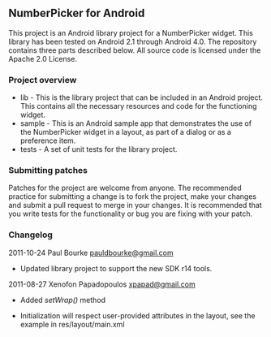 ## NumberPicker for Android

This project is an Android library project for a NumberPicker widget. This library has been tested on Android 2.1 through Android 4.0. The repository contains three parts
described below. All source code is licensed under the Apache 2.0 License.

### Project overview

* lib - This is the library project that can be included in an Android project. This contains all the necessary resources and code for the functioning widget.
* sample - This is an Android sample app that demonstrates the use of the NumberPicker widget in a layout, as part of a dialog or as a preference item.
* tests - A set of unit tests for the library project. 

### Submitting patches

Patches for the project are welcome from anyone. The recommended practice for submitting a change is to fork the project, make your changes and submit a pull request to merge in
your changes. It is recommended that you write tests for the functionality or bug you are fixing with your patch. 

### Changelog

2011-10-24 Paul Bourke <pauldbourke@gmail.com>

* Updated library project to support the new SDK r14 tools.

2011-08-27 Xenofon Papadopoulos <xpapad@gmail.com>

* Added _setWrap()_ method

* Initialization will respect user-provided attributes in the layout, see the example in res/layout/main.xml

